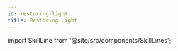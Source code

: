 ```yaml
---
id: restoring-light
title: Restoring Light
---
```


import SkillLine from '@site/src/components/SkillLines';
